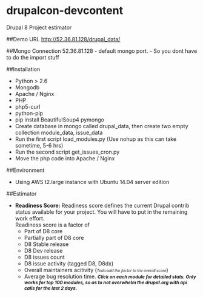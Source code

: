 # drupalcon-devcontent
Drupal 8 Project estimator

##Demo URL
http://52.36.81.128/drupal_data/

##Mongo Connection
52.36.81.128 - default mongo port. - So you dont have to do the import stuff

##Installation
- Python > 2.6
- Mongodb
- Apache / Nginx
- PHP
- php5-curl
- python-pip
- pip install BeautifulSoup4 pymongo 
- Create database in mongo called drupal_data, then create two empty collection module_data, issue_data
- Run the first script load_modules.py (Use nohup as this can take sometime, 5-6 hrs)
- Run the second script get_issues_cron.py
- Move the php code into Apache / Nginx

##Environment
- Using AWS t2.large instance with Ubuntu 14.04 server edition

##Estimator
- <b>Readiness Score: </b> Readiness score defines the current Drupal contrib status available for your project. You will have to put in the remaining work effort.<br />
				Readiness score is a factor of
				<ul>
					<li>Part of D8 core</li>
					<li>Partially part of D8 core</li>
					<li>D8 Stable release</li>
					<li>D8 Dev release</li>
					<li>D8 issues count</li>
					<li>D8 issue activity (tagged D8, D8dx)</li>
					<li>Overall maintainers acitivity (<em style="font-size: 70%;">Todo:add the factor to the overall score</em>)</li>
					<li>Average bug resolution time. <em style="font-size: 85%;font-weight: bold;">Click on each module for detailed stats. Only works for top 100 modules, so as to not overwhelm the drupal.org with api calls for the last 2 days.</em></li>
				</ul>
